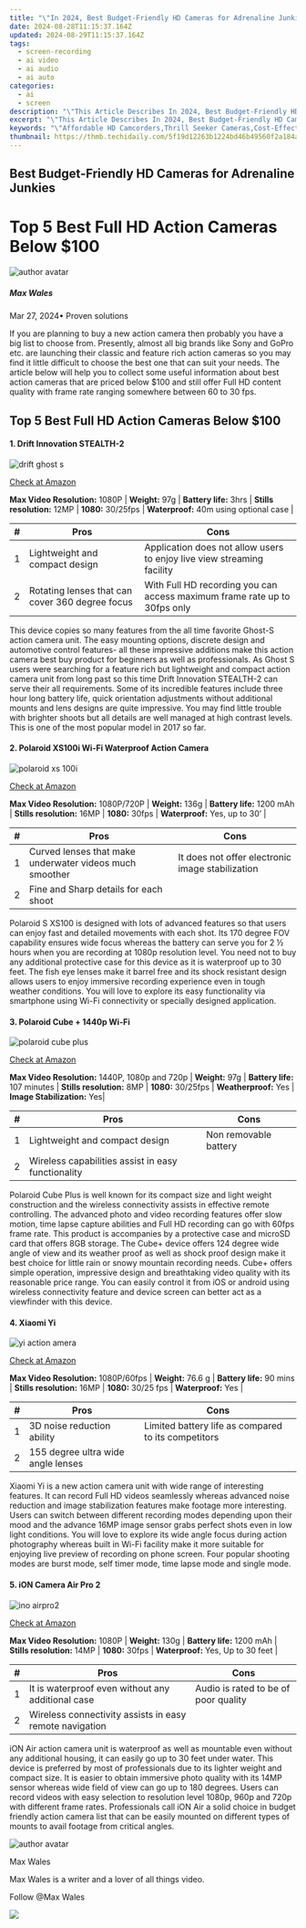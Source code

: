 ```yaml
---
title: "\"In 2024, Best Budget-Friendly HD Cameras for Adrenaline Junkies\""
date: 2024-08-28T11:15:37.164Z
updated: 2024-08-29T11:15:37.164Z
tags: 
  - screen-recording
  - ai video
  - ai audio
  - ai auto
categories: 
  - ai
  - screen
description: "\"This Article Describes In 2024, Best Budget-Friendly HD Cameras for Adrenaline Junkies\""
excerpt: "\"This Article Describes In 2024, Best Budget-Friendly HD Cameras for Adrenaline Junkies\""
keywords: "\"Affordable HD Camcorders,Thrill Seeker Cameras,Cost-Effective HD Gear,Budget-Friendly HD Cams,HD Cameras Low Price,Economic HD Recording,Invest in HD Cam Tech\""
thumbnail: https://thmb.techidaily.com/5f19d12263b1224bd46b49560f2a184a0c0f8c0d56bb43f9e5c26e9a6768a6cd.jpg
---
```


## Best Budget-Friendly HD Cameras for Adrenaline Junkies

# Top 5 Best Full HD Action Cameras Below $100

![author avatar](https://images.wondershare.com/filmora/article-images/max-wales-author.jpg)

##### Max Wales

 Mar 27, 2024• Proven solutions

 If you are planning to buy a new action camera then probably you have a big list to choose from. Presently, almost all big brands like Sony and GoPro etc. are launching their classic and feature rich action cameras so you may find it little difficult to choose the best one that can suit your needs. The article below will help you to collect some useful information about best action cameras that are priced below $100 and still offer Full HD content quality with frame rate ranging somewhere between 60 to 30 fps.

## Top 5 Best Full HD Action Cameras Below $100

#### 1. Drift Innovation STEALTH-2

![drift ghost s](//images.wondershare.com/filmora/article-images/drift-innocations-ghost-s-1.jpg)

[Check at Amazon](https://www.amazon.com/gp/product/B00MCWWL0G/ref=as%5Fli%5Fqf%5Fsp%5Fasin%5Fil%5Ftl?ie=UTF8&tag=vs-flora-20&camp=1789&creative=9325&linkCode=as2&creativeASIN=B00MCWWL0G&linkId=18467dac61fdbb82717c78990474d825)

**Max Video Resolution:** 1080P | **Weight:** 97g | **Battery life:** 3hrs | **Stills resolution:** 12MP | **1080:** 30/25fps | **Waterproof:** 40m using optional case |

| # | Pros                                            | Cons                                                                      |
| - | ----------------------------------------------- | ------------------------------------------------------------------------- |
| 1 | Lightweight and compact design                  | Application does not allow users to enjoy live view streaming facility    |
| 2 | Rotating lenses that can cover 360 degree focus | With Full HD recording you can access maximum frame rate up to 30fps only |

This device copies so many features from the all time favorite Ghost-S action camera unit. The easy mounting options, discrete design and automotive control features- all these impressive additions make this action camera best buy product for beginners as well as professionals. As Ghost S users were searching for a feature rich but lightweight and compact action camera unit from long past so this time Drift Innovation STEALTH-2 can serve their all requirements. Some of its incredible features include three hour long battery life, quick orientation adjustments without additional mounts and lens designs are quite impressive. You may find little trouble with brighter shoots but all details are well managed at high contrast levels. This is one of the most popular model in 2017 so far.

#### 2. Polaroid XS100i Wi-Fi Waterproof Action Camera

![polaroid xs 100i](https://images.wondershare.com/filmora/article-images/polaroid-xs-100i-1.jpg)

[Check at Amazon](https://www.amazon.com/gp/product/B00F46UQ4K/ref=as%5Fli%5Ftl?ie=UTF8&tag=vs-flora-20&camp=1789&creative=9325&linkCode=as2&creativeASIN=B00F46UQ4K&linkId=6d1cf73dd040f47f4ac8a8a14ac9643f)

**Max Video Resolution:** 1080P/720P | **Weight:**  136g | **Battery life:**  1200 mAh | **Stills resolution:** 16MP | **1080:**  30fps | **Waterproof:** Yes, up to 30’ |

| # | Pros                                                    | Cons                                             |
| - | ------------------------------------------------------- | ------------------------------------------------ |
| 1 | Curved lenses that make underwater videos much smoother | It does not offer electronic image stabilization |
| 2 | Fine and Sharp details for each shoot                   |                                                  |

 Polaroid S XS100 is designed with lots of advanced features so that users can enjoy fast and detailed movements with each shot. Its 170 degree FOV capability ensures wide focus whereas the battery can serve you for 2 ½ hours when you are recording at 1080p resolution level. You need not to buy any additional protective case for this device as it is waterproof up to 30 feet. The fish eye lenses make it barrel free and its shock resistant design allows users to enjoy immersive recording experience even in tough weather conditions. You will love to explore its easy functionality via smartphone using Wi-Fi connectivity or specially designed application.

#### 3. Polaroid Cube + 1440p Wi-Fi

![polaroid cube plus](https://images.wondershare.com/filmora/article-images/polaroid-cube-plus.jpg)

[Check at Amazon](https://www.amazon.com/gp/product/B011OUSSL2/ref=as%5Fli%5Ftl?ie=UTF8&tag=vs-flora-20&camp=1789&creative=9325&linkCode=as2&creativeASIN=B011OUSSL2&linkId=8468cb3fa9694ab9e09d99e5f9a7587e)

**Max Video Resolution:** 1440P, 1080p and 720p | **Weight:**  97g | **Battery life:** 107 minutes | **Stills resolution:** 8MP | **1080:** 30/25fps | **Weatherproof:** Yes | **Image Stabilization:** Yes|

| # | Pros                                               | Cons                  |
| - | -------------------------------------------------- | --------------------- |
| 1 | Lightweight and compact design                     | Non removable battery |
| 2 | Wireless capabilities assist in easy functionality |                       |

 Polaroid Cube Plus is well known for its compact size and light weight construction and the wireless connectivity assists in effective remote controlling. The advanced photo and video recording features offer slow motion, time lapse capture abilities and Full HD recording can go with 60fps frame rate. This product is accompanies by a protective case and microSD card that offers 8GB storage. The Cube+ device offers 124 degree wide angle of view and its weather proof as well as shock proof design make it best choice for little rain or snowy mountain recording needs. Cube+ offers simple operation, impressive design and breathtaking video quality with its reasonable price range. You can easily control it from iOS or android using wireless connectivity feature and device screen can better act as a viewfinder with this device.

#### 4. Xiaomi Yi

![yi action amera](https://images.wondershare.com/filmora/article-images/yi-action-camera.jpg)

[Check at Amazon](https://www.amazon.com/gp/product/B01C89GCHU/ref=as%5Fli%5Ftl?ie=UTF8&tag=vs-flora-20&camp=1789&creative=9325&linkCode=as2&creativeASIN=B01C89GCHU&linkId=0fa33bbe15256887fcfa7957bd8e3a3a)

**Max Video Resolution:** 1080P/60fps | **Weight:** 76.6 g | **Battery life:** 90 mins | **Stills resolution:** 16MP | **1080:** 30/25 fps | **Waterproof:** Yes |

| # | Pros                               | Cons                                                |
| - | ---------------------------------- | --------------------------------------------------- |
| 1 | 3D noise reduction ability         | Limited battery life as compared to its competitors |
| 2 | 155 degree ultra wide angle lenses |                                                     |

 Xiaomi Yi is a new action camera unit with wide range of interesting features. It can record Full HD videos seamlessly whereas advanced noise reduction and image stabilization features make footage more interesting. Users can switch between different recording modes depending upon their mood and the advance 16MP image sensor grabs perfect shots even in low light conditions. You will love to explore its wide angle focus during action photography whereas built in Wi-Fi facility make it more suitable for enjoying live preview of recording on phone screen. Four popular shooting modes are burst mode, self timer mode, time lapse mode and single mode.

#### 5. iON Camera Air Pro 2

![ino airpro2](https://images.wondershare.com/filmora/article-images/ino-air-pro-3.jpg)

[Check at Amazon](https://www.amazon.com/gp/product/B00CKPMHSQ/ref=as%5Fli%5Fqf%5Fsp%5Fasin%5Fil%5Ftl?ie=UTF8&tag=vs-flora-20&camp=1789&creative=9325&linkCode=as2&creativeASIN=B00CKPMHSQ&linkId=10f82ce1fa07ee60640f908cfbf0d05c)

**Max Video Resolution:** 1080P | **Weight:** 130g | **Battery life:** 1200 mAh | **Stills resolution:** 14MP | **1080:** 30fps | **Waterproof:** Yes, Up to 30 feet |

| # | Pros                                                    | Cons                                 |
| - | ------------------------------------------------------- | ------------------------------------ |
| 1 | It is waterproof even without any additional case       | Audio is rated to be of poor quality |
| 2 | Wireless connectivity assists in easy remote navigation |                                      |

 iON Air action camera unit is waterproof as well as mountable even without any additional housing, it can easily go up to 30 feet under water. This device is preferred by most of professionals due to its lighter weight and compact size. It is easier to obtain immersive photo quality with its 14MP sensor whereas wide field of view can go up to 180 degrees. Users can record videos with easy selection to resolution level 1080p, 960p and 720p with different frame rates. Professionals call iON Air a solid choice in budget friendly action camera list that can be easily mounted on different types of mounts to avail footage from critical angles.

![author avatar](https://images.wondershare.com/filmora/article-images/max-wales-author.jpg)

Max Wales

Max Wales is a writer and a lover of all things video.

Follow @Max Wales


<ins class="adsbygoogle"
     style="display:block"
     data-ad-format="autorelaxed"
     data-ad-client="ca-pub-7571918770474297"
     data-ad-slot="1223367746"></ins>



<ins class="adsbygoogle"
     style="display:block"
     data-ad-client="ca-pub-7571918770474297"
     data-ad-slot="8358498916"
     data-ad-format="auto"
     data-full-width-responsive="true"></ins>




<!-- affiliate ads begin -->
<a href="https://store.bitdefender.com/affiliate.php?ACCOUNT=BITLATIN&AFFILIATE=108875&PATH=http%3A%2F%2Fwww.bitdefender.com%2Fbusiness%3FAFFILIATE%3D108875%26RESOURCE%3D30%2525%2BOff%2Ball%2BGravityZone%2BProducts"><img src="https://www.bitdefender.com/content/dam/bitdefender/business/campaign/1200X628.png" border="0"></a>
<!-- affiliate ads end -->